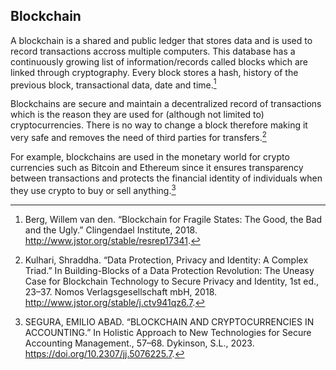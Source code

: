 ## Blockchain

A blockchain is a shared and public ledger that stores data and is used to record transactions accross multiple computers. This database has a continuously growing list of information/records called blocks which are linked through cryptography. Every block stores a hash, history of the previous block, transactional data, date and time.[^berg18blockchain]

Blockchains are secure and maintain a decentralized record of transactions which is the reason they are used for (although not limited to) cryptocurrencies. There is no way to change a block therefore making it very safe and removes the need of third parties for transfers.[^kulhari18blockchain]

For example, blockchains are used in the monetary world for crypto currencies such as Bitcoin and Ethereum since it ensures transparency between transactions and protects the financial identity of individuals when they use crypto to buy or sell anything.[^segura23blockchain]

[^berg18blockchain]: Berg, Willem van den. “Blockchain for Fragile States: The Good, the Bad and the Ugly.” Clingendael Institute, 2018. http://www.jstor.org/stable/resrep17341.

[^kulhari18blockchain]: Kulhari, Shraddha. “Data Protection, Privacy and Identity: A Complex Triad.” In Building-Blocks of a Data Protection Revolution: The Uneasy Case for Blockchain Technology to Secure Privacy and Identity, 1st ed., 23–37. Nomos Verlagsgesellschaft mbH, 2018. http://www.jstor.org/stable/j.ctv941qz6.7.

[^segura23blockchain]: SEGURA, EMILIO ABAD. “BLOCKCHAIN AND CRYPTOCURRENCIES IN ACCOUNTING.” In Holistic Approach to New Technologies for Secure Accounting Management., 57–68. Dykinson, S.L., 2023. https://doi.org/10.2307/jj.5076225.7.







